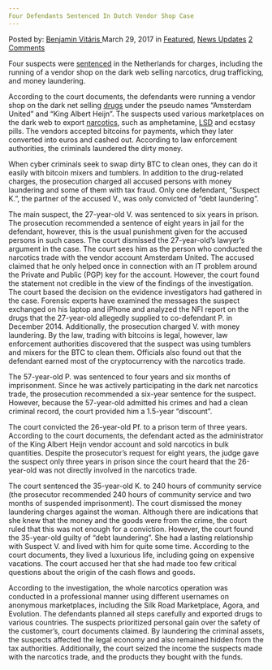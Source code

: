 ```yaml
---
Four Defendants Sentenced In Dutch Vendor Shop Case
---
```

<article class="post-listing post-18867 post type-post status-publish format-standard has-post-thumbnail hentry 
 tag-case tag-defendants tag-dutch tag-sentenced tag-shop tag-vendor">
<div class="post-inner">
<span>Posted by: <a href="https://www.deepdotweb.com/author/benjaminvi/" title="">Benjamin Vitáris </a></span>
<span>March 29, 2017</span>
<span>in <a href="https://www.deepdotweb.com/category/deepdot-news/" rel="category tag">Featured</a>, <a href="https://www.deepdotweb.com/category/news-updates/" rel="category tag">News Updates</a></span>
<span><a href="https://www.deepdotweb.com/2017/03/29/four-defendants-sentenced-dutch-vendor-shop-case/#comments">2 Comments</a></span>


<p>Four suspects were <a href="https://rechtennieuws.nl/53638/gevangenisstraffen-tot-zes-jaar-voor-online-handel-in-drugs-en-witwassen/">sentenced</a> in the Netherlands for charges, including the running of a vendor shop on the dark web selling narcotics, drug trafficking, and money laundering.</p>
<p>According to the court documents, the defendants were running a vendor shop on the dark net selling <a href="https://www.deepdotweb.com/tag/drugs/">drugs</a> under the pseudo names “Amsterdam United” and “King Albert Heijn”. The suspects used various marketplaces on the dark web to export <a href="https://www.deepdotweb.com/tag/narcotics/">narcotics</a>, such as amphetamine, <a href="https://www.deepdotweb.com/tag/lsd/">LSD</a> and ecstasy pills. The vendors accepted bitcoins for payments, which they later converted into euros and cashed out. According to law enforcement authorities, the criminals laundered the dirty money.</p>
<p>When cyber criminals seek to swap dirty BTC to clean ones, they can do it easily with bitcoin mixers and tumblers. In addition to the drug-related charges, the prosecution charged all accused persons with money laundering and some of them with tax fraud. Only one defendant, “Suspect K.”, the partner of the accused V., was only convicted of “debt laundering”.</p>
<p>The main suspect, the 27-year-old V. was sentenced to six years in prison. The prosecution recommended a sentence of eight years in jail for the defendant, however, this is the usual punishment given for the accused persons in such cases. The court dismissed the 27-year-old’s lawyer’s argument in the case. The court sees him as the person who conducted the narcotics trade with the vendor account Amsterdam United. The accused claimed that he only helped once in connection with an IT problem around the Private and Public (PGP) key for the account. However, the court found the statement not credible in the view of the findings of the investigation. The court based the decision on the evidence investigators had gathered in the case. Forensic experts have examined the messages the suspect exchanged on his laptop and iPhone and analyzed the NFI report on the drugs that the 27-year-old allegedly supplied to co-defendant P. in December 2014. Additionally, the prosecution charged V. with money laundering. By the law, trading with bitcoins is legal, however, law enforcement authorities discovered that the suspect was using tumblers and mixers for the BTC to clean them. Officials also found out that the defendant earned most of the cryptocurrency with the narcotics trade.</p>
<p>The 57-year-old P. was sentenced to four years and six months of imprisonment. Since he was actively participating in the dark net narcotics trade, the prosecution recommended a six-year sentence for the suspect. However, because the 57-year-old admitted his crimes and had a clean criminal record, the court provided him a 1.5-year “discount”.</p>
<p>The court convicted the 26-year-old Pf. to a prison term of three years. According to the court documents, the defendant acted as the administrator of the King Albert Heijn vendor account and sold narcotics in bulk quantities. Despite the prosecutor’s request for eight years, the judge gave the suspect only three years in prison since the court heard that the 26-year-old was not directly involved in the narcotics trade.</p>
<p>The court sentenced the 35-year-old K. to 240 hours of community service (the prosecutor recommended 240 hours of community service and two months of suspended imprisonment). The court dismissed the money laundering charges against the woman. Although there are indications that she knew that the money and the goods were from the crime, the court ruled that this was not enough for a conviction. However, the court found the 35-year-old guilty of “debt laundering”. She had a lasting relationship with Suspect V. and lived with him for quite some time. According to the court documents, they lived a luxurious life, including going on expensive vacations. The court accused her that she had made too few critical questions about the origin of the cash flows and goods.</p>
<p><a id="post-18867-_gjdgxs"></a> According to the investigation, the whole narcotics operation was conducted in a professional manner using different usernames on anonymous marketplaces, including the Silk Road Marketplace, Agora, and Evolution. The defendants planned all steps carefully and exported drugs to various countries. The suspects prioritized personal gain over the safety of the customer&#8217;s, court documents claimed. By laundering the criminal assets, the suspects affected the legal economy and also remained hidden from the tax authorities. Additionally, the court seized the income the suspects made with the narcotics trade, and the products they bought with the funds.</p>
</div>
<span style="display:none"><a href="https://www.deepdotweb.com/tag/case/" rel="tag">case</a> <a href="https://www.deepdotweb.com/tag/defendants/" rel="tag">defendants</a> <a href="https://www.deepdotweb.com/tag/dutch/" rel="tag">dutch</a> <a href="https://www.deepdotweb.com/tag/sentenced/" rel="tag">sentenced</a> <a href="https://www.deepdotweb.com/tag/shop/" rel="tag">shop</a> <a href="https://www.deepdotweb.com/tag/vendor/" rel="tag">vendor</a></span> <span style="display:none" class="updated">2017-03-29</span>
<div style="display:none" class="vcard author" itemprop="author" itemscope itemtype="http://schema.org/Person"><strong class="fn" itemprop="name"><a href="https://www.deepdotweb.com/author/benjaminvi/" title="Posts by Benjamin Vitáris" rel="author">Benjamin Vitáris</a></strong></div>
</div>
</article>

